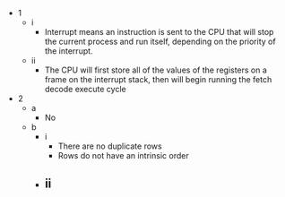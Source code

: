 - 1
	- i
		- Interrupt means an instruction is sent to the CPU that will stop the current process and run itself, depending on the priority of the interrupt.
	- ii
		- The CPU will first store all of the values of the registers on a frame on the interrupt stack, then will begin running the fetch decode execute cycle
- 2
	- a
		- No
	- b
		- i
			- There are no duplicate rows
			- Rows do not have an intrinsic order
		- ii
			- 
